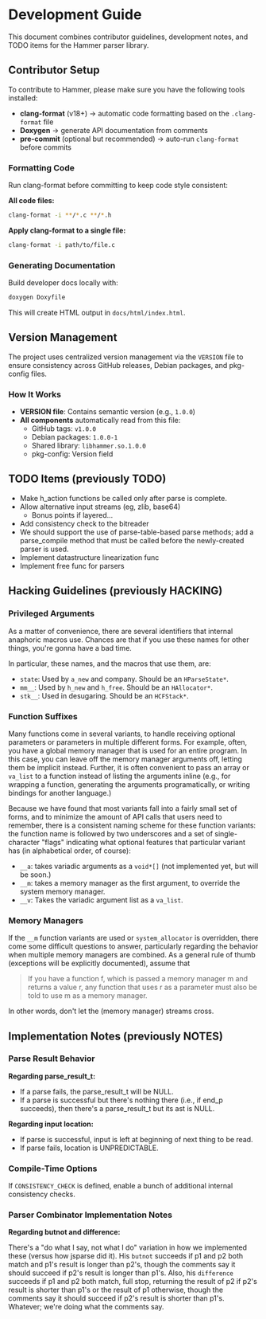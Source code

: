 # Development Guide

This document combines contributor guidelines, development notes, and TODO items for the Hammer parser library.

## Contributor Setup

To contribute to Hammer, please make sure you have the following tools installed:

- **clang-format** (v18+) → automatic code formatting based on the `.clang-format` file  
- **Doxygen** → generate API documentation from comments  
- **pre-commit** (optional but recommended) → auto-run `clang-format` before commits  

### Formatting Code

Run clang-format before committing to keep code style consistent:

**All code files:**
```bash
clang-format -i **/*.c **/*.h
```

**Apply clang-format to a single file:**
```bash
clang-format -i path/to/file.c
```

### Generating Documentation

Build developer docs locally with:

```bash
doxygen Doxyfile
```

This will create HTML output in `docs/html/index.html`.

## Version Management

The project uses centralized version management via the `VERSION` file to ensure consistency across GitHub releases, Debian packages, and pkg-config files.

### How It Works

- **VERSION file**: Contains semantic version (e.g., `1.0.0`)
- **All components** automatically read from this file:
  - GitHub tags: `v1.0.0`
  - Debian packages: `1.0.0-1`
  - Shared library: `libhammer.so.1.0.0`
  - pkg-config: Version field

## TODO Items (previously TODO)

- Make h_action functions be called only after parse is complete.
- Allow alternative input streams (eg, zlib, base64)
  - Bonus points if layered...
- Add consistency check to the bitreader
- We should support the use of parse-table-based parse methods; add a parse_compile method that must be called before the newly-created parser is used.
- Implement datastructure linearization func
- Implement free func for parsers

## Hacking Guidelines (previously HACKING)

### Privileged Arguments

As a matter of convenience, there are several identifiers that internal anaphoric macros use. Chances are that if you use these names for other things, you're gonna have a bad time.

In particular, these names, and the macros that use them, are:

- `state`: Used by `a_new` and company. Should be an `HParseState*`.
- `mm__`: Used by `h_new` and `h_free`. Should be an `HAllocator*`.
- `stk__`: Used in desugaring. Should be an `HCFStack*`.

### Function Suffixes

Many functions come in several variants, to handle receiving optional parameters or parameters in multiple different forms. For example, often, you have a global memory manager that is used for an entire program. In this case, you can leave off the memory manager arguments off, letting them be implicit instead. Further, it is often convenient to pass an array or `va_list` to a function instead of listing the arguments inline (e.g., for wrapping a function, generating the arguments programatically, or writing bindings for another language.)

Because we have found that most variants fall into a fairly small set of forms, and to minimize the amount of API calls that users need to remember, there is a consistent naming scheme for these function variants: the function name is followed by two underscores and a set of single-character "flags" indicating what optional features that particular variant has (in alphabetical order, of course):

- `__a`: takes variadic arguments as a `void*[]` (not implemented yet, but will be soon.)
- `__m`: takes a memory manager as the first argument, to override the system memory manager.
- `__v`: Takes the variadic argument list as a `va_list`.

### Memory Managers

If the `__m` function variants are used or `system_allocator` is overridden, there come some difficult questions to answer, particularly regarding the behavior when multiple memory managers are combined. As a general rule of thumb (exceptions will be explicitly documented), assume that

> If you have a function f, which is passed a memory manager m and returns a value r, any function that uses r as a parameter must also be told to use m as a memory manager.

In other words, don't let the (memory manager) streams cross.

## Implementation Notes (previously NOTES)

### Parse Result Behavior

**Regarding parse_result_t:**
- If a parse fails, the parse_result_t will be NULL.
- If a parse is successful but there's nothing there (i.e., if end_p succeeds), then there's a parse_result_t but its ast is NULL.

**Regarding input location:**
- If parse is successful, input is left at beginning of next thing to be read.
- If parse fails, location is UNPREDICTABLE.

### Compile-Time Options

If `CONSISTENCY_CHECK` is defined, enable a bunch of additional internal consistency checks.

### Parser Combinator Implementation Notes

**Regarding butnot and difference:**

There's a "do what I say, not what I do" variation in how we implemented these (versus how jsparse did it). His `butnot` succeeds if p1 and p2 both match and p1's result is longer than p2's, though the comments say it should succeed if p2's result is longer than p1's. Also, his `difference` succeeds if p1 and p2 both match, full stop, returning the result of p2 if p2's result is shorter than p1's or the result of p1 otherwise, though the comments say it should succeed if p2's result is shorter than p1's. Whatever; we're doing what the comments say.
